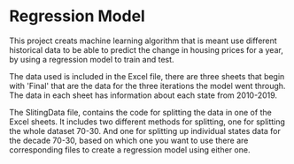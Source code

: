 # Regression Model
This project creats machine learning algorithm that is meant use different historical data to be able to predict the change in housing prices for a year, by using a regression model to train and test.

The data used is included in the Excel file, there are three sheets that begin with 'Final' that are the data for the three iterations the model went through. The data in each sheet has information about each state from 2010-2019.

The SlitingData file, contains the code for splitting the data in one of the Excel sheets. It includes two different methods for splitting, one for splitting the whole dataset 70-30. And one for splitting up individual states data for the decade 70-30, based on which one you want to use there are corresponding files to create a regression model using either one.
